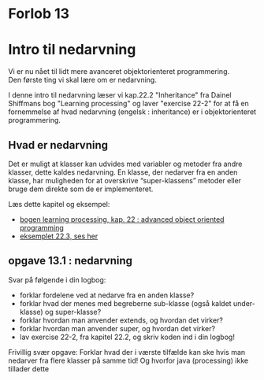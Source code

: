 # Forlob 13
# Intro til nedarvning

Vi er nu nået til lidt mere avanceret objektorienteret programmering.   
Den første ting vi skal lære om er nedarvning.   

I denne intro til nedarvning læser vi kap.22.2 "Inheritance" fra Dainel Shiffmans bog "Learning processing" og laver "exercise 22-2" for at få en fornemmelse af hvad nedarvning (engelsk : inheritance) er i objektorienteret programmering.

## Hvad er nedarvning
Det er muligt at klasser kan udvides med variabler og metoder fra andre klasser, dette kaldes nedarvning.
En klasse, der nedarver fra en anden klasse, har muligheden for at overskrive “super-klassens” metoder eller bruge dem direkte som de er implementeret.   

Læs dette kapitel og eksempel:     
- [bogen learning processing, kap. 22 : advanced object oriented programming](AdvancedOop22.pdf)
- [eksemplet 22.3, ses her](http://learningprocessing.com/examples/chp22/example-22-01-inheritance)

## opgave 13.1 : nedarvning

Svar på følgende i din logbog:
- forklar fordelene ved at nedarve fra en anden klasse?
- forklar hvad der menes med begreberne sub-klasse (også kaldet under-klasse) og super-klasse?
- forklar hvordan man anvender extends, og hvordan det virker?
- forklar hvordan man anvender super, og hvordan det virker?
- lav exercise 22-2, fra kapitel 22.2, og skriv koden ind i din logbog!

Frivillig svær opgave: Forklar hvad der i værste tilfælde kan ske hvis man nedarver fra flere klasser på samme tid! Og hvorfor java (processing) ikke tillader dette